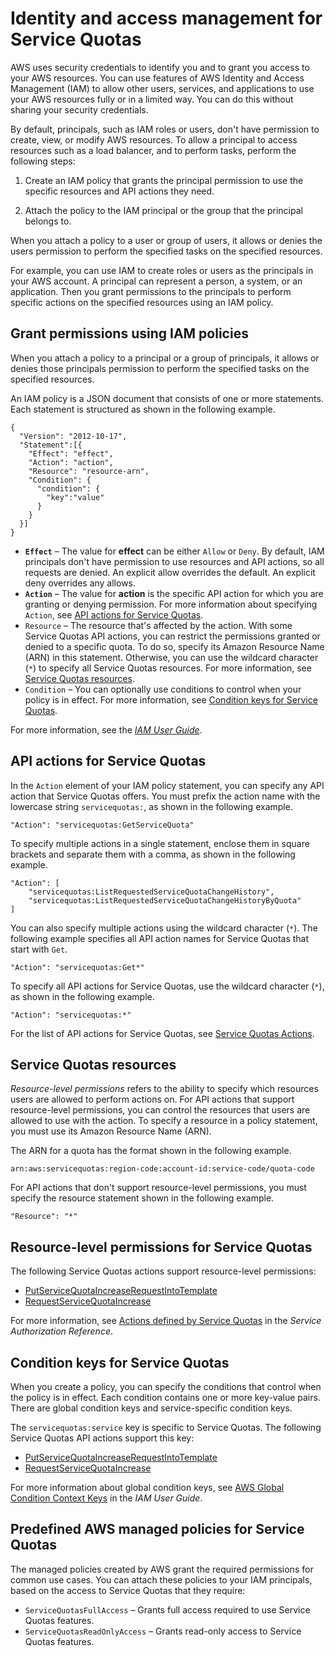 # Identity and access management for Service Quotas<a name="identity-access-management"></a>

AWS uses security credentials to identify you and to grant you access to your AWS resources\. You can use features of AWS Identity and Access Management \(IAM\) to allow other users, services, and applications to use your AWS resources fully or in a limited way\. You can do this without sharing your security credentials\.

By default, principals, such as IAM roles or users, don't have permission to create, view, or modify AWS resources\. To allow a principal to access resources such as a load balancer, and to perform tasks, perform the following steps:

1. Create an IAM policy that grants the principal permission to use the specific resources and API actions they need\.

1. Attach the policy to the IAM principal or the group that the principal belongs to\.

When you attach a policy to a user or group of users, it allows or denies the users permission to perform the specified tasks on the specified resources\.

For example, you can use IAM to create roles or users as the principals in your AWS account\. A principal can represent a person, a system, or an application\. Then you grant permissions to the principals to perform specific actions on the specified resources using an IAM policy\.

## Grant permissions using IAM policies<a name="iam-policies"></a>

When you attach a policy to a principal or a group of principals, it allows or denies those principals permission to perform the specified tasks on the specified resources\.

An IAM policy is a JSON document that consists of one or more statements\. Each statement is structured as shown in the following example\.

```
{
  "Version": "2012-10-17",
  "Statement":[{
    "Effect": "effect",
    "Action": "action",
    "Resource": "resource-arn",
    "Condition": {
      "condition": {
        "key":"value"
      }
    }
  }]
}
```
+ **`Effect`** – The value for **effect** can be either `Allow` or `Deny`\. By default, IAM principals don't have permission to use resources and API actions, so all requests are denied\. An explicit allow overrides the default\. An explicit deny overrides any allows\.
+ **`Action`** – The value for **action** is the specific API action for which you are granting or denying permission\. For more information about specifying `Action`, see [API actions for Service Quotas](#api-actions)\.
+ `Resource` – The resource that's affected by the action\. With some Service Quotas API actions, you can restrict the permissions granted or denied to a specific quota\. To do so, specify its Amazon Resource Name \(ARN\) in this statement\. Otherwise, you can use the wildcard character \(`*`\) to specify all Service Quotas resources\. For more information, see [Service Quotas resources](#resources)\.
+ `Condition` – You can optionally use conditions to control when your policy is in effect\. For more information, see [Condition keys for Service Quotas](#condition-keys)\.

For more information, see the *[IAM User Guide](https://docs.aws.amazon.com/IAM/latest/UserGuide/)*\.

## API actions for Service Quotas<a name="api-actions"></a>

In the `Action` element of your IAM policy statement, you can specify any API action that Service Quotas offers\. You must prefix the action name with the lowercase string `servicequotas:`, as shown in the following example\.

```
"Action": "servicequotas:GetServiceQuota"
```

To specify multiple actions in a single statement, enclose them in square brackets and separate them with a comma, as shown in the following example\.

```
"Action": [
    "servicequotas:ListRequestedServiceQuotaChangeHistory",
    "servicequotas:ListRequestedServiceQuotaChangeHistoryByQuota"
]
```

You can also specify multiple actions using the wildcard character \(`*`\)\. The following example specifies all API action names for Service Quotas that start with `Get`\.

```
"Action": "servicequotas:Get*"
```

To specify all API actions for Service Quotas, use the wildcard character \(`*`\), as shown in the following example\.

```
"Action": "servicequotas:*"
```

For the list of API actions for Service Quotas, see [Service Quotas Actions](https://docs.aws.amazon.com/servicequotas/2019-06-24/apireference/API_Operations.html)\.

## Service Quotas resources<a name="resources"></a>

*Resource\-level permissions* refers to the ability to specify which resources users are allowed to perform actions on\. For API actions that support resource\-level permissions, you can control the resources that users are allowed to use with the action\. To specify a resource in a policy statement, you must use its Amazon Resource Name \(ARN\)\.

The ARN for a quota has the format shown in the following example\.

```
arn:aws:servicequotas:region-code:account-id:service-code/quota-code
```

For API actions that don't support resource\-level permissions, you must specify the resource statement shown in the following example\.

```
"Resource": "*"
```

## Resource\-level permissions for Service Quotas<a name="resource-level-permissions"></a>

The following Service Quotas actions support resource\-level permissions:
+ [PutServiceQuotaIncreaseRequestIntoTemplate](https://docs.aws.amazon.com/servicequotas/2019-06-24/apireference/API_PutServiceQuotaIncreaseRequestIntoTemplate.html)
+ [RequestServiceQuotaIncrease](https://docs.aws.amazon.com/servicequotas/2019-06-24/apireference/API_RequestServiceQuotaIncrease.html)

For more information, see [Actions defined by Service Quotas](https://docs.aws.amazon.com/IAM/latest/UserGuide/list_servicequotas.html#servicequotas-actions-as-permissions) in the *Service Authorization Reference*\.

## Condition keys for Service Quotas<a name="condition-keys"></a>

When you create a policy, you can specify the conditions that control when the policy is in effect\. Each condition contains one or more key\-value pairs\. There are global condition keys and service\-specific condition keys\.

The `servicequotas:service` key is specific to Service Quotas\. The following Service Quotas API actions support this key:
+ [PutServiceQuotaIncreaseRequestIntoTemplate](https://docs.aws.amazon.com/servicequotas/2019-06-24/apireference/API_PutServiceQuotaIncreaseRequestIntoTemplate.html)
+ [RequestServiceQuotaIncrease](https://docs.aws.amazon.com/servicequotas/2019-06-24/apireference/API_RequestServiceQuotaIncrease.html)

For more information about global condition keys, see [AWS Global Condition Context Keys](https://docs.aws.amazon.com/IAM/latest/UserGuide/reference_policies_condition-keys.html) in the *IAM User Guide*\.

## Predefined AWS managed policies for Service Quotas<a name="predefined-policies"></a>

The managed policies created by AWS grant the required permissions for common use cases\. You can attach these policies to your IAM principals, based on the access to Service Quotas that they require:
+ `ServiceQuotasFullAccess` – Grants full access required to use Service Quotas features\.
+ `ServiceQuotasReadOnlyAccess` – Grants read\-only access to Service Quotas features\.